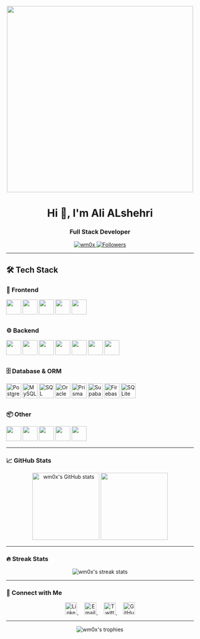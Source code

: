 <p align="center">
  <img src="https://github.com/demartini/demartini/blob/master/code.gif" width="500">
</p>

<h1 align="center">Hi 👋, I'm Ali ALshehri</h1>
<h3 align="center">Full Stack Developer</h3>

<p align="center">
  <a href="https://github.com/wm0x">
    <img src="https://komarev.com/ghpvc/?username=wm0x&label=Profile%20views&color=0e75b6&style=flat" alt="wm0x" />
  </a>
  <a href="https://github.com/wm0x?tab=followers">
    <img src="https://img.shields.io/github/followers/wm0x?label=Followers&style=social" alt="Followers">
  </a>
</p>

---

## 🛠️ Tech Stack

### 🎨 Frontend
<div align="left">
<img src="https://cdn.jsdelivr.net/gh/devicons/devicon/icons/react/react-original.svg" width="40" height="40"/>
<img src="https://cdn.jsdelivr.net/gh/devicons/devicon/icons/typescript/typescript-original.svg" width="40" height="40"/>
<img src="https://cdn.jsdelivr.net/gh/devicons/devicon/icons/html5/html5-original.svg" width="40" height="40"/>
<img src="https://cdn.jsdelivr.net/gh/devicons/devicon/icons/css3/css3-original.svg" width="40" height="40"/>
<img src="https://cdn.jsdelivr.net/gh/devicons/devicon/icons/tailwindcss/tailwindcss-original.svg" width="40" height="40"/>
</div>

##
### ⚙️ Backend
<div align="left">
<img src="https://cdn.jsdelivr.net/gh/devicons/devicon/icons/nextjs/nextjs-original.svg" width="40" height="40"/>
<img src="https://cdn.jsdelivr.net/gh/devicons/devicon/icons/nodejs/nodejs-original.svg" width="40" height="40"/>
<img src="https://cdn.jsdelivr.net/gh/devicons/devicon/icons/express/express-original.svg" width="40" height="40"/>
<img src="https://cdn.jsdelivr.net/gh/devicons/devicon/icons/csharp/csharp-original.svg" width="40" height="40"/>
<img src="https://cdn.jsdelivr.net/gh/devicons/devicon/icons/php/php-original.svg" width="40" height="40"/>
<img src="https://cdn.jsdelivr.net/gh/devicons/devicon/icons/laravel/laravel-original.svg" width="40" height="40"/>
<img src="https://cdn.jsdelivr.net/gh/devicons/devicon/icons/java/java-original.svg" width="40" height="40"/>
</div>


##
### 🗄️ Database & ORM
<div align="left">
  <img src="https://cdn.jsdelivr.net/gh/devicons/devicon/icons/postgresql/postgresql-original.svg" width="40" height="40" alt="PostgreSQL" title="PostgreSQL"/>
  <img src="https://cdn.jsdelivr.net/gh/devicons/devicon/icons/mysql/mysql-original.svg" width="40" height="40" alt="MySQL" title="MySQL"/>
  <img src="https://cdn.jsdelivr.net/gh/devicons/devicon/icons/microsoftsqlserver/microsoftsqlserver-plain.svg" width="40" height="40" alt="SQL Server" title="SQL Server"/>
  <img src="https://cdn.jsdelivr.net/gh/devicons/devicon/icons/oracle/oracle-original.svg" width="40" height="40" title="Oracle"/>
  <img src="https://cdn.jsdelivr.net/gh/devicons/devicon/icons/prisma/prisma-original.svg" width="40" height="40" alt="Prisma" title="Prisma"/>
  <img src="https://cdn.jsdelivr.net/gh/devicons/devicon/icons/supabase/supabase-original.svg" width="40" height="40" alt="Supabase" title="Supabase"/>
  <img src="https://cdn.jsdelivr.net/gh/devicons/devicon/icons/firebase/firebase-plain.svg" width="40" height="40" alt="Firebase" title="Firebase"/>
  <img src="https://cdn.jsdelivr.net/gh/devicons/devicon/icons/sqlite/sqlite-original.svg" width="40" height="40" alt="SQLite" title="SQLite"/>
</div>

##
### 📦 Other 
<div align="left">
<img src="https://cdn.jsdelivr.net/gh/devicons/devicon/icons/python/python-original.svg" width="40" height="40"/>
<img src="https://cdn.jsdelivr.net/gh/devicons/devicon/icons/javascript/javascript-original.svg" width="40" height="40"/>
<img src="https://cdn.jsdelivr.net/gh/devicons/devicon/icons/git/git-original.svg" width="40" height="40"/>
<img src="https://cdn.jsdelivr.net/gh/devicons/devicon/icons/github/github-original.svg" width="40" height="40"/>
<img src="https://cdn.jsdelivr.net/gh/devicons/devicon/icons/linux/linux-original.svg" width="40" height="40"/>
</div>



---

### 📈 GitHub Stats

<p align="center">
  <img src="https://github-readme-stats.vercel.app/api?username=wm0x&show_icons=true&theme=radical" alt="wm0x's GitHub stats" height="180">
  <img src="https://github-readme-stats.vercel.app/api/top-langs/?username=wm0x&layout=compact&theme=radical" height="180">
</p>

---

### 🔥 Streak Stats

<p align="center">
  <img src="https://github-readme-streak-stats.herokuapp.com/?user=wm0x&theme=radical" alt="wm0x's streak stats">
</p>

---

### 🤝 Connect with Me


<p align="center">
  <a href="https://linkedin.com/in/" target="_blank" style="margin: 0 8px;">
    <img src="https://cdn.jsdelivr.net/gh/devicons/devicon/icons/linkedin/linkedin-original.svg" width="32" height="32" alt="LinkedIn" />
  </a>
  <a href="mailto:" style="margin: 0 8px;">
    <img src="https://cdn.jsdelivr.net/gh/devicons/devicon/icons/google/google-original.svg" width="32" height="32" alt="Email" />
  </a>
  <a href="https://twitter.com/_wm0x" target="_blank" style="margin: 0 8px;">
    <img src="https://cdn.jsdelivr.net/gh/devicons/devicon/icons/twitter/twitter-original.svg" width="32" height="32" alt="Twitter" />
  </a>
  <a href="https://github.com/wm0x" target="_blank" style="margin: 0 8px;">
    <img src="https://cdn.jsdelivr.net/gh/devicons/devicon/icons/github/github-original.svg" width="32" height="32" alt="GitHub" />
  </a>
</p>

  




---

<p align="center">
  <img src="https://github-profile-trophy.vercel.app/?username=wm0x&theme=radical&row=1&column=7" alt="wm0x's trophies">
</p>
